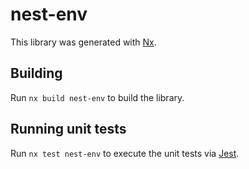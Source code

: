 # nest-env

This library was generated with [Nx](https://nx.dev).

## Building

Run `nx build nest-env` to build the library.

## Running unit tests

Run `nx test nest-env` to execute the unit tests via [Jest](https://jestjs.io).
